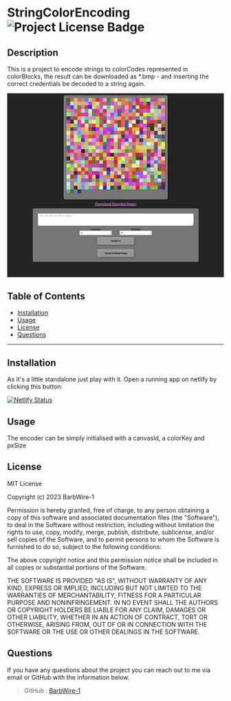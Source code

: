 
  # StringColorEncoding  ![Project License Badge](https://img.shields.io/badge/license-MIT-brightgreen)

  ## Description

  This is a project to encode strings to colorCodes represented in colorBlocks, the result can be downloaded as *.bmp - and inserting the correct credentials be decoded to a string again.
  
![color-palette image](StringColorScreenshot.png)

  ## Table of Contents

  * [Installation](#Installation)
  * [Usage](#Usage)
  * [License](#license)
  * [Questions](#Questions)

  ***

  ## Installation

  As it's a little standalone just play with it. Open a running app on netlify by clicking this button:
  
  [![Netlify Status](https://api.netlify.com/api/v1/badges/fdefa180-9791-4d4f-8fc1-1bb9b065e75a/deploy-status)](https://css-color-palette-generator.netlify.app/)

  ## Usage

  The encoder can be simply initialised with a canvasId, a colorKey and pxSize

  
  ## License
  
    
MIT License

Copyright (c) 2023 BarbWire-1

Permission is hereby granted, free of charge, to any person obtaining a copy
of this software and associated documentation files (the "Software"), to deal
in the Software without restriction, including without limitation the rights
to use, copy, modify, merge, publish, distribute, sublicense, and/or sell
copies of the Software, and to permit persons to whom the Software is
furnished to do so, subject to the following conditions:

The above copyright notice and this permission notice shall be included in all
copies or substantial portions of the Software.

THE SOFTWARE IS PROVIDED "AS IS", WITHOUT WARRANTY OF ANY KIND, EXPRESS OR
IMPLIED, INCLUDING BUT NOT LIMITED TO THE WARRANTIES OF MERCHANTABILITY,
FITNESS FOR A PARTICULAR PURPOSE AND NONINFRINGEMENT. IN NO EVENT SHALL THE
AUTHORS OR COPYRIGHT HOLDERS BE LIABLE FOR ANY CLAIM, DAMAGES OR OTHER
LIABILITY, WHETHER IN AN ACTION OF CONTRACT, TORT OR OTHERWISE, ARISING FROM,
OUT OF OR IN CONNECTION WITH THE SOFTWARE OR THE USE OR OTHER DEALINGS IN THE
SOFTWARE.
    
    
  
  ## Questions

  If you have any questions about the project you can reach out to me via email or GitHub with the information below. 



  >GitHub : [BarbWire-1](https://github.com/BarbWire-1)

  